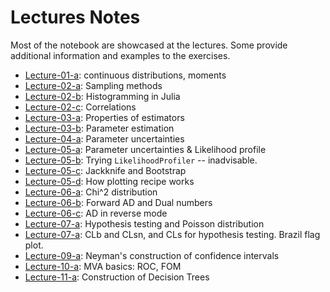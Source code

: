 # Lectures Notes

Most of the notebook are showcased at the lectures. Some provide additional information and examples to the exercises.

- [Lecture-01-a](lecture-01-ajl): continuous distributions, moments
- [Lecture-02-a](lecture-02-a.jl): Sampling methods
- [Lecture-02-b](lecture-02-b.jl): Histogramming in Julia
- [Lecture-02-c](lecture-02-c.jl): Correlations
- [Lecture-03-a](lecture-03-a.jl): Properties of estimators
- [Lecture-03-b](lecture-03-b.jl): Parameter estimation
- [Lecture-04-a](lecture-04-a.jl): Parameter uncertainties
- [Lecture-05-a](lecture-05-a.jl): Parameter uncertainties & Likelihood profile
- [Lecture-05-b](lecture-05-b.jl): Trying `LikelihoodProfiler` -- inadvisable.
- [Lecture-05-c](lecture-05-c.jl): Jackknife and Bootstrap
- [Lecture-05-d](lecture-05-c.jl): How plotting recipe works
- [Lecture-06-a](lecture-06-a.jl): Chi^2 distribution
- [Lecture-06-b](lecture-06-b.jl): Forward AD and Dual numbers
- [Lecture-06-c](lecture-06-c.jl): AD in reverse mode
- [Lecture-07-a](lecture-07-a.jl): Hypothesis testing and Poisson distribution
- [Lecture-07-a](lecture-08-a.jl): CLb and CLsn, and CLs for hypothesis testing. Brazil flag plot.
- [Lecture-09-a](lecture-09-a.jl): Neyman's construction of confidence intervals
- [Lecture-10-a](lecture-10-a.jl): MVA basics: ROC, FOM
- [Lecture-11-a](lecture-11-a.jl): Construction of Decision Trees
